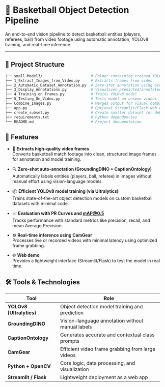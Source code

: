 # 🏀 Basketball Object Detection Pipeline

An end-to-end vision pipeline to detect basketball entities (players, referees, ball) from video footage using automatic annotation, YOLOv8 training, and real-time inference.

---

## 📂 Project Structure

```bash
├── small-Model3/                      # Folder containing trained YOLOv8 weights
├── 1_Extract_Images_from_Video.py     # Extracts frames from video
├── 2_Automatic_Dataset_Annotation.py  # Zero-shot annotation using GroundingDINO + CaptionOntology
├── 3_Display_Annotations.py           # Visualizes predicted/annotated bounding boxes
├── 4_Training_on_Frames.py            # Trains YOLOv8 model
├── 5_Testing_On_Video.py              # Tests model on unseen videos
├── Combine_Images.py                  # Merges output for visual comparison
├── app.py                             # Optional Streamlit/Flask web demo
├── create_subset.py                   # Create smaller dataset for debugging
├── requirements.txt                   # Python dependencies
└── README.md                          # Project documentation
```
## 🚀 Features

- 🎥 **Extracts high-quality video frames**  
  Converts basketball match footage into clean, structured image frames for annotation and model training.

- 🔍 **Zero-shot auto-annotation (GroundingDINO + CaptionOntology)**  
  Automatically labels entities (players, ball, referee) in images without manual effort using vision-language models.

- 📦 **Efficient YOLOv8 model training (via Ultralytics)**  
  Trains state-of-the-art object detection models on custom basketball datasets with minimal code.

- 📈 **Evaluation with PR Curves and mAP@0.5**  
  Tracks performance with standard metrics like precision, recall, and mean Average Precision.

- ⚙️ **Real-time inference using CamGear**  
  Processes live or recorded videos with minimal latency using optimized frame grabbing.

- 🌐 **Web demo**  
  Provides a lightweight interface (Streamlit/Flask) to test the model in real time.

## 🛠️ Tools & Technologies

| Tool                | Role                                                             |
|---------------------|------------------------------------------------------------------|
| **YOLOv8 (Ultralytics)** | Object detection model training and prediction                |
| **GroundingDINO**        | Vision-language annotation without manual labels             |
| **CaptionOntology**      | Generates accurate and contextual class prompts              |
| **CamGear**              | Efficient video frame grabbing from large videos             |
| **Python + OpenCV**      | Core logic, data processing, and visualization               |
| **Streamlit / Flask**    | Lightweight deployment as a web app                          |
